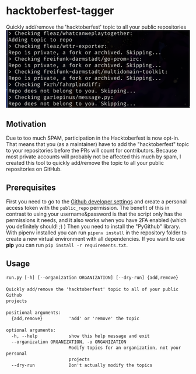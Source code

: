 # hacktoberfest-tagger
Quickly add/remove the 'hacktoberfest' topic to all your public repositories
![Screenshot of the programm output](screenshot.png)

## Motivation
Due to too much SPAM, participation in the Hacktoberfest is now opt-in. That means that you (as a maintainer) have to
add the "hacktoberfest" topic to your repositories before the PRs will count for contributors.  Because most private
accounts will probably not be affected this much by spam, I created this tool to quickly add/remove the topic to all
your public repositories on GitHub.

## Prerequisites
First you need to go to the [Github developer settings](https://github.com/settings/tokens) and create a personal
access token with the `public_repo` permission. The benefit of this in contrast to using your username&password is that
the script only has the permissions it needs, and it also works when you have 2FA enabled (which you definitely should! ;)
) Then you need to install the "PyGithub" library. With pipenv installed you can run `pipenv install` in the repository
folder to create a new virtual environment with all dependencies. If you want to use **pip** you can run `pip install -r requirements.txt`.

## Usage
```
run.py [-h] [--organization ORGANIZATION] [--dry-run] {add,remove}

Quickly add/remove the 'hacktoberfest' topic to all of your public Github
projects

positional arguments:
  {add,remove}          'add' or 'remove' the topic

optional arguments:
  -h, --help            show this help message and exit
  --organization ORGANIZATION, -o ORGANIZATION
                        Modify topics for an organization, not your personal
                        projects
  --dry-run             Don't actually modify the topics
```
